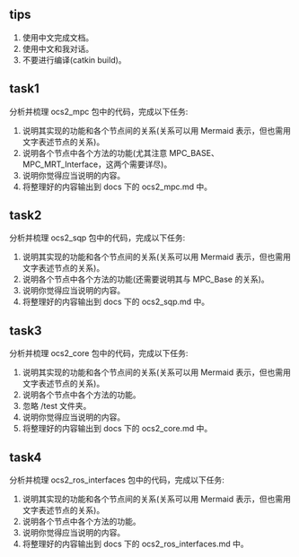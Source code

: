 ## tips
1. 使用中文完成文档。
2. 使用中文和我对话。
3. 不要进行编译(catkin build)。

## task1
分析并梳理 ocs2_mpc 包中的代码，完成以下任务:
1. 说明其实现的功能和各个节点间的关系(关系可以用 Mermaid 表示，但也需用文字表述节点的关系)。
2. 说明各个节点中各个方法的功能(尤其注意 MPC_BASE、MPC_MRT_Interface，这两个需要详尽)。
3. 说明你觉得应当说明的内容。
4. 将整理好的内容输出到 docs 下的 ocs2_mpc.md 中。

## task2
分析并梳理 ocs2_sqp 包中的代码，完成以下任务:
1. 说明其实现的功能和各个节点间的关系(关系可以用 Mermaid 表示，但也需用文字表述节点的关系)。
2. 说明各个节点中各个方法的功能(还需要说明其与 MPC_Base 的关系)。
3. 说明你觉得应当说明的内容。
4. 将整理好的内容输出到 docs 下的 ocs2_sqp.md 中。

## task3
分析并梳理 ocs2_core 包中的代码，完成以下任务:
1. 说明其实现的功能和各个节点间的关系(关系可以用 Mermaid 表示，但也需用文字表述节点的关系)。
2. 说明各个节点中各个方法的功能。
3. 忽略 /test 文件夹。
4. 说明你觉得应当说明的内容。
5. 将整理好的内容输出到 docs 下的 ocs2_core.md 中。

## task4
分析并梳理 ocs2_ros_interfaces 包中的代码，完成以下任务:
1. 说明其实现的功能和各个节点间的关系(关系可以用 Mermaid 表示，但也需用文字表述节点的关系)。
2. 说明各个节点中各个方法的功能。
3. 说明你觉得应当说明的内容。
4. 将整理好的内容输出到 docs 下的 ocs2_ros_interfaces.md 中。